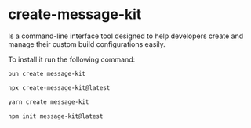 # create-message-kit

Is a command-line interface tool designed to help developers create and manage their custom build configurations easily.

To install it run the following command:

```bash
bun create message-kit
```

```bash
npx create-message-kit@latest
```

```bash
yarn create message-kit
```

```bash [npm]
npm init message-kit@latest
```
